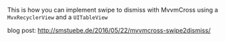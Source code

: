 This is how you can implement swipe to dismiss with MvvmCross using a `MvxRecyclerView` and a `UITableView`

blog post: http://smstuebe.de/2016/05/22/mvvmcross-swipe2dismiss/

